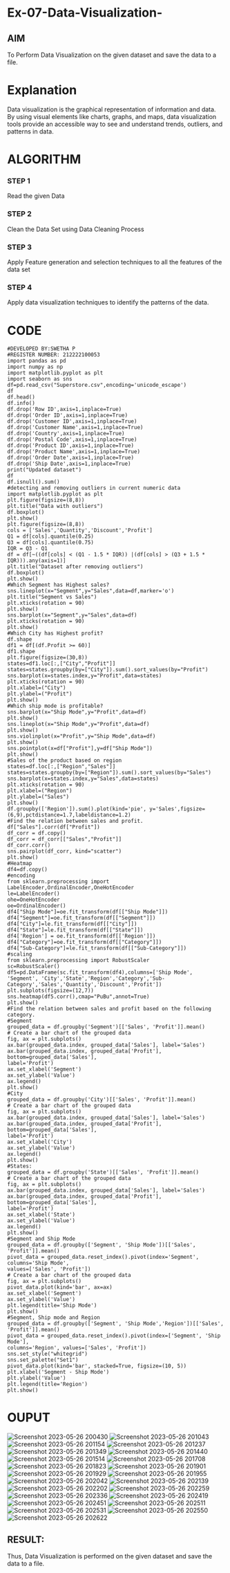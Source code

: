 # Ex-07-Data-Visualization-

## AIM
To Perform Data Visualization on the given dataset and save the data to a file. 

# Explanation
Data visualization is the graphical representation of information and data. By using visual elements like charts, graphs, and maps, data visualization tools provide an accessible way to see and understand trends, outliers, and patterns in data.

# ALGORITHM
### STEP 1
Read the given Data
### STEP 2
Clean the Data Set using Data Cleaning Process
### STEP 3
Apply Feature generation and selection techniques to all the features of the data set
### STEP 4
Apply data visualization techniques to identify the patterns of the data.


# CODE
```
#DEVELOPED BY:SWETHA P 
#REGISTER NUMBER: 212222100053
import pandas as pd
import numpy as np
import matplotlib.pyplot as plt
import seaborn as sns
df=pd.read_csv("Superstore.csv",encoding='unicode_escape')
df
df.head()
df.info()
df.drop('Row ID',axis=1,inplace=True)
df.drop('Order ID',axis=1,inplace=True)
df.drop('Customer ID',axis=1,inplace=True)
df.drop('Customer Name',axis=1,inplace=True)
df.drop('Country',axis=1,inplace=True)
df.drop('Postal Code',axis=1,inplace=True)
df.drop('Product ID',axis=1,inplace=True)
df.drop('Product Name',axis=1,inplace=True)
df.drop('Order Date',axis=1,inplace=True)
df.drop('Ship Date',axis=1,inplace=True)
print("Updated dataset")
df
df.isnull().sum()
#detecting and removing outliers in current numeric data
import matplotlib.pyplot as plt
plt.figure(figsize=(8,8))
plt.title("Data with outliers")
df.boxplot()
plt.show()
plt.figure(figsize=(8,8))
cols = ['Sales','Quantity','Discount','Profit']
Q1 = df[cols].quantile(0.25)
Q3 = df[cols].quantile(0.75)
IQR = Q3 - Q1
df = df[~((df[cols] < (Q1 - 1.5 * IQR)) |(df[cols] > (Q3 + 1.5 * IQR))).any(axis=1)]
plt.title("Dataset after removing outliers")
df.boxplot()
plt.show()
#Which Segment has Highest sales?
sns.lineplot(x="Segment",y="Sales",data=df,marker='o')
plt.title("Segment vs Sales")
plt.xticks(rotation = 90)
plt.show()
sns.barplot(x="Segment",y="Sales",data=df)
plt.xticks(rotation = 90)
plt.show()
#Which City has Highest profit?
df.shape
df1 = df[(df.Profit >= 60)]
df1.shape
plt.figure(figsize=(30,8))
states=df1.loc[:,["City","Profit"]]
states=states.groupby(by=["City"]).sum().sort_values(by="Profit")
sns.barplot(x=states.index,y="Profit",data=states)
plt.xticks(rotation = 90)
plt.xlabel=("City")
plt.ylabel=("Profit")
plt.show()
#Which ship mode is profitable?
sns.barplot(x="Ship Mode",y="Profit",data=df)
plt.show()
sns.lineplot(x="Ship Mode",y="Profit",data=df)
plt.show()
sns.violinplot(x="Profit",y="Ship Mode",data=df)
plt.show()
sns.pointplot(x=df["Profit"],y=df["Ship Mode"])
plt.show()
#Sales of the product based on region
states=df.loc[:,["Region","Sales"]]
states=states.groupby(by=["Region"]).sum().sort_values(by="Sales")
sns.barplot(x=states.index,y="Sales",data=states)
plt.xticks(rotation = 90)
plt.xlabel=("Region")
plt.ylabel=("Sales")
plt.show()
df.groupby(['Region']).sum().plot(kind='pie', y='Sales',figsize=
(6,9),pctdistance=1.7,labeldistance=1.2)
#Find the relation between sales and profit.
df["Sales"].corr(df["Profit"])
df_corr = df.copy()
df_corr = df_corr[["Sales","Profit"]]
df_corr.corr()
sns.pairplot(df_corr, kind="scatter")
plt.show()
#Heatmap
df4=df.copy()
#encoding
from sklearn.preprocessing import LabelEncoder,OrdinalEncoder,OneHotEncoder
le=LabelEncoder()
ohe=OneHotEncoder
oe=OrdinalEncoder()
df4["Ship Mode"]=oe.fit_transform(df[["Ship Mode"]])
df4["Segment"]=oe.fit_transform(df[["Segment"]])
df4["City"]=le.fit_transform(df[["City"]])
df4["State"]=le.fit_transform(df[["State"]])
df4['Region'] = oe.fit_transform(df[['Region']])
df4["Category"]=oe.fit_transform(df[["Category"]])
df4["Sub-Category"]=le.fit_transform(df[["Sub-Category"]])
#scaling
from sklearn.preprocessing import RobustScaler
sc=RobustScaler()
df5=pd.DataFrame(sc.fit_transform(df4),columns=['Ship Mode', 'Segment', 'City','State','Region','Category','Sub-Category','Sales','Quantity','Discount','Profit'])
plt.subplots(figsize=(12,7))
sns.heatmap(df5.corr(),cmap="PuBu",annot=True)
plt.show()
#Find the relation between sales and profit based on the following category.
#Segment
grouped_data = df.groupby('Segment')[['Sales', 'Profit']].mean()
# Create a bar chart of the grouped data
fig, ax = plt.subplots()
ax.bar(grouped_data.index, grouped_data['Sales'], label='Sales')
ax.bar(grouped_data.index, grouped_data['Profit'], bottom=grouped_data['Sales'],
label='Profit')
ax.set_xlabel('Segment')
ax.set_ylabel('Value')
ax.legend()
plt.show()
#City
grouped_data = df.groupby('City')[['Sales', 'Profit']].mean()
# Create a bar chart of the grouped data
fig, ax = plt.subplots()
ax.bar(grouped_data.index, grouped_data['Sales'], label='Sales')
ax.bar(grouped_data.index, grouped_data['Profit'], bottom=grouped_data['Sales'],
label='Profit')
ax.set_xlabel('City')
ax.set_ylabel('Value')
ax.legend()
plt.show()
#States:
grouped_data = df.groupby('State')[['Sales', 'Profit']].mean()
# Create a bar chart of the grouped data
fig, ax = plt.subplots()
ax.bar(grouped_data.index, grouped_data['Sales'], label='Sales')
ax.bar(grouped_data.index, grouped_data['Profit'], bottom=grouped_data['Sales'],
label='Profit')
ax.set_xlabel('State')
ax.set_ylabel('Value')
ax.legend()
plt.show()
#Segment and Ship Mode
grouped_data = df.groupby(['Segment', 'Ship Mode'])[['Sales', 'Profit']].mean()
pivot_data = grouped_data.reset_index().pivot(index='Segment', columns='Ship Mode',
values=['Sales', 'Profit'])
# Create a bar chart of the grouped data
fig, ax = plt.subplots()
pivot_data.plot(kind='bar', ax=ax)
ax.set_xlabel('Segment')
ax.set_ylabel('Value')
plt.legend(title='Ship Mode')
plt.show()
#Segment, Ship mode and Region
grouped_data = df.groupby(['Segment', 'Ship Mode','Region'])[['Sales', 'Profit']].mean()
pivot_data = grouped_data.reset_index().pivot(index=['Segment', 'Ship Mode'],
columns='Region', values=['Sales', 'Profit'])
sns.set_style("whitegrid")
sns.set_palette("Set1")
pivot_data.plot(kind='bar', stacked=True, figsize=(10, 5))
plt.xlabel('Segment - Ship Mode')
plt.ylabel('Value')
plt.legend(title='Region')
plt.show()
```

# OUPUT
![Screenshot 2023-05-26 200430](https://github.com/swetha1510/Ex-08-Data-Visualization-/assets/120623583/128fdc78-2b93-41f5-b258-6e622fbfd3fa)
![Screenshot 2023-05-26 201043](https://github.com/swetha1510/Ex-08-Data-Visualization-/assets/120623583/9ef47387-d2a2-47c6-8a16-31cd3a63d507)
![Screenshot 2023-05-26 201154](https://github.com/swetha1510/Ex-08-Data-Visualization-/assets/120623583/9ccf3450-c112-46df-9ca6-1cf59a940ed8)
![Screenshot 2023-05-26 201237](https://github.com/swetha1510/Ex-08-Data-Visualization-/assets/120623583/c9170f1b-a869-4b9b-a8ba-4b5cc965a04d)
![Screenshot 2023-05-26 201349](https://github.com/swetha1510/Ex-08-Data-Visualization-/assets/120623583/c8ea02f1-73b5-4226-af7f-c19f5e1998de)
![Screenshot 2023-05-26 201440](https://github.com/swetha1510/Ex-08-Data-Visualization-/assets/120623583/fb2fdb14-3807-4443-a771-d2d427f074a5)
![Screenshot 2023-05-26 201514](https://github.com/swetha1510/Ex-08-Data-Visualization-/assets/120623583/2bb6b238-413c-4a29-92a9-95d1ec0bb382)
![Screenshot 2023-05-26 201708](https://github.com/swetha1510/Ex-08-Data-Visualization-/assets/120623583/ca06f825-b220-443f-b22b-b974c67c84c4)
![Screenshot 2023-05-26 201823](https://github.com/swetha1510/Ex-08-Data-Visualization-/assets/120623583/911a982f-1ec2-4a9d-8c01-3235f37b7684)
![Screenshot 2023-05-26 201901](https://github.com/swetha1510/Ex-08-Data-Visualization-/assets/120623583/f8500949-6bf9-4944-8fd4-5a01d485d68a)
![Screenshot 2023-05-26 201929](https://github.com/swetha1510/Ex-08-Data-Visualization-/assets/120623583/ca4d4c58-6830-4198-bac9-4543bb0817a3)
![Screenshot 2023-05-26 201955](https://github.com/swetha1510/Ex-08-Data-Visualization-/assets/120623583/76591683-57d9-4ed0-a880-3e6eb6d51bc1)
![Screenshot 2023-05-26 202042](https://github.com/swetha1510/Ex-08-Data-Visualization-/assets/120623583/3526b18f-3b05-4907-9101-e2319480ae64)
![Screenshot 2023-05-26 202139](https://github.com/swetha1510/Ex-08-Data-Visualization-/assets/120623583/5166c818-8120-45cd-beb7-56113636ea5d)
![Screenshot 2023-05-26 202202](https://github.com/swetha1510/Ex-08-Data-Visualization-/assets/120623583/1c4d44bd-4791-4afe-a103-5917ee99518c)
![Screenshot 2023-05-26 202259](https://github.com/swetha1510/Ex-08-Data-Visualization-/assets/120623583/5e4ab593-b45a-4425-8069-fc41ee61ee7e)
![Screenshot 2023-05-26 202336](https://github.com/swetha1510/Ex-08-Data-Visualization-/assets/120623583/c59cc356-7822-498e-b638-111be5fd5567)
![Screenshot 2023-05-26 202419](https://github.com/swetha1510/Ex-08-Data-Visualization-/assets/120623583/d1adedb9-d980-4a92-bf46-9cf4c5563602)
![Screenshot 2023-05-26 202451](https://github.com/swetha1510/Ex-08-Data-Visualization-/assets/120623583/1a431f08-1b2e-4c43-8402-a6a702b57631)
![Screenshot 2023-05-26 202511](https://github.com/swetha1510/Ex-08-Data-Visualization-/assets/120623583/c180053d-62c6-485e-9bc4-13ef85511ef1)
![Screenshot 2023-05-26 202531](https://github.com/swetha1510/Ex-08-Data-Visualization-/assets/120623583/acccb345-eb70-4953-9e45-4fb6339e70ba)
![Screenshot 2023-05-26 202550](https://github.com/swetha1510/Ex-08-Data-Visualization-/assets/120623583/f7d6d206-c079-4fa5-a307-443616f70d39)
![Screenshot 2023-05-26 202622](https://github.com/swetha1510/Ex-08-Data-Visualization-/assets/120623583/bc4f318d-7eb2-4245-9e86-87b7a7fd1c8f)

## RESULT:
Thus, Data Visualization is performed on the given dataset and save the data to a file.












